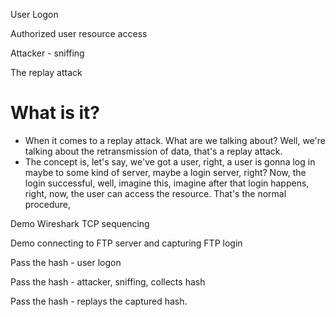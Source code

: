 User Logon

Authorized user resource access

Attacker - sniffing

The replay attack
# What is it?
- When it comes to a replay attack. What are we talking about? Well, we're talking about the retransmission of data, that's a replay attack. 
- The concept is, let's say, we've got a user, right, a user is gonna log in maybe to some kind of server, maybe a login server, right? Now, the login successful, well, imagine this, imagine after that login happens, right, now, the user can access the resource. That's the normal procedure,

Demo Wireshark TCP sequencing

Demo connecting to FTP server and capturing FTP login

Pass the hash - user logon

Pass the hash - attacker, sniffing, collects hash

Pass the hash - replays the captured hash.